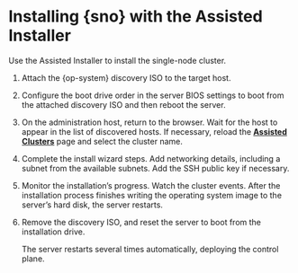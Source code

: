 # Installing {sno} with the Assisted Installer

Use the Assisted Installer to install the single-node cluster.

1. Attach the {op-system} discovery ISO to the target host.
2. Configure the boot drive order in the server BIOS settings to boot from the attached discovery ISO and then reboot the server.
3. On the administration host, return to the browser. Wait for the host to appear in the list of discovered hosts. If necessary, reload the [**Assisted Clusters**](https://console.redhat.com/openshift/assisted-installer/clusters) page and select the cluster name.
4. Complete the install wizard steps. Add networking details, including a subnet from the available subnets. Add the SSH public key if necessary.
5. Monitor the installation’s progress. Watch the cluster events. After the installation process finishes writing the operating system image to the server’s hard disk, the server restarts.
6. Remove the discovery ISO, and reset the server to boot from the installation drive.

   The server restarts several times automatically, deploying the control plane.
